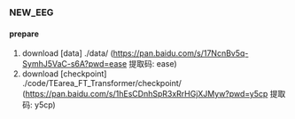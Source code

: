 ### NEW_EEG


#### prepare
1. download [data] 
./data/
(https://pan.baidu.com/s/17NcnBv5q-SymhJ5VaC-s6A?pwd=ease 提取码: ease) 
2. download [checkpoint]  
./code/TEarea_FT_Transformer/checkpoint/
(https://pan.baidu.com/s/1hEsCDnhSpR3xRrHGjXJMyw?pwd=y5cp 提取码: y5cp)


